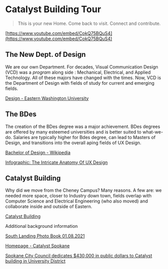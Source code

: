 # Catalyst Building Tour

> This is your new Home. Come back to visit. Connect and contribute.

[https://www.youtube.com/embed/CokQ75BQuS4](https://www.youtube.com/embed/CokQ75BQuS4)

## The New Dept. of Design

We are our own Department. For decades, Visual Communication Design (VCD) was a _program_ along side : Mechanical, Electrical, and Applied Technology. All of these majors have changed with the times. Now, VCD is the Department of Design with fields of study for current and emerging fields.

[Design - Eastern Washington University](https://www.ewu.edu/cstem/design/)

## The BDes

The creation of the BDes degree was a major achievement. BDes degrees are offered by many esteemed universities and is better suited to what-we-do. Salaries are typically higher for Bdes degree, can lead to Masters of Design, and transitions into the overall aping fields of UX Design.

[Bachelor of Design - Wikipedia](https://en.wikipedia.org/wiki/Bachelor\_of\_Design)

[Infographic: The Intricate Anatomy Of UX Design](https://www.fastcompany.com/1671735/infographic-the-intricate-anatomy-of-ux-design)

## Catalyst Building

Why did we move from the Cheney Campus? Many reasons. A few are: we needed more space, closer to Industry down town, fields overlap with Computer Science and Electrical Engineering (who also moved) and collaborate inside and outside of Eastern.

[Catalyst Building](https://www.notion.so/Catalyst-Building-0ebfd9923d6e43769f2715a2f7f57d7d)

Additional background information

[South Landing Photo Book 01.08.2021](https://en.calameo.com/mckinstry/read/00640067934cdbae10166?authid=kT7idvTfe7o6)

[Homepage - Catalyst Spokane](https://www.catalystspokane.com/)

[Spokane City Council dedicates $430,000 in public dollars to Catalyst building in University District](https://www.spokesman.com/stories/2018/jun/27/spokane-city-council-dedicates-430000-in-public-do/)
